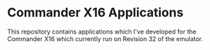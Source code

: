 # Commander X16 Applications
This repository contains applications which I've developed for the Commander X16 which currently run on Revision 32 of the emulator.
